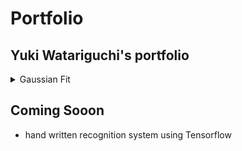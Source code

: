 # Portfolio
## Yuki Watariguchi's portfolio



<details>
## <summary> Gaussian Fit</summary>

I made this program when I conducted Compton Scattering lab in a class. 
  
</details>

## Coming Sooon
- hand written recognition system using Tensorflow


